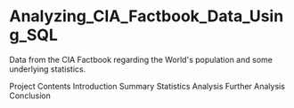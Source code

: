 # Analyzing_CIA_Factbook_Data_Using_SQL
Data from the CIA Factbook regarding the World's population and some underlying statistics.

Project Contents
Introduction
Summary Statistics Analysis
Further Analysis
Conclusion


